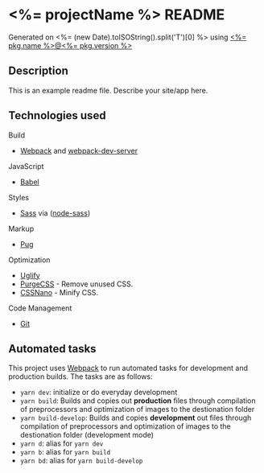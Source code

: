 # <%= projectName %> README

Generated on <%= (new Date).toISOString().split('T')[0] %> using
[<%= pkg.name %>@<%= pkg.version %>](https://github.com/viperfx07/generator-boilerplatev-webpack)

## Description

This is an example readme file.
Describe your site/app here.

## Technologies used

Build

-   [Webpack](http://webpack.js.org/) and [webpack-dev-server](https://webpack.js.org/configuration/dev-server/)

JavaScript

-   [Babel](https://babeljs.io/)

Styles

-   [Sass](http://sass-lang.com/) via ([node-sass](https://github.com/sass/node-sass))

Markup

-   [Pug](http://pugjs.org/)

Optimization

-   [Uglify](https://github.com/mishoo/UglifyJS)
-   [PurgeCSS](https://github.com/FullHuman/postcss-purgecss) - Remove unused CSS.
-   [CSSNano](https://cssnano.co/) - Minify CSS.

Code Management

-   [Git](https://git-scm.com/)

## Automated tasks

This project uses [Webpack](http://webpack.js.org/) to run automated tasks for development and production builds.
The tasks are as follows:

-   `yarn dev`: initialize or do everyday development
-   `yarn build`: Builds and copies out **production** files through compilation of preprocessors and optimization of images to the destionation folder
-   `yarn build-develop`: Builds and copies **development** out files through compilation of preprocessors and optimization of images to the destionation folder (development mode)
-   `yarn d`: alias for `yarn dev`
-   `yarn b`: alias for `yarn build`
-   `yarn bd`: alias for `yarn build-develop`
